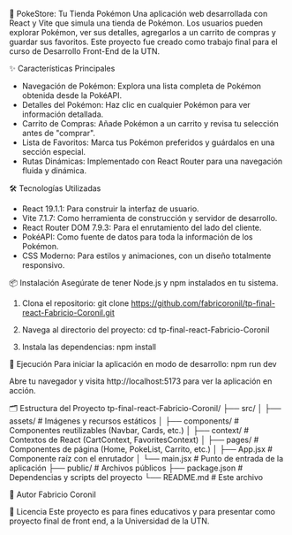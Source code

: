 🌟 PokeStore: Tu Tienda Pokémon
Una aplicación web desarrollada con React y Vite que simula una tienda de Pokémon. Los usuarios pueden explorar Pokémon, ver sus detalles, agregarlos a un carrito de compras y guardar sus favoritos. Este proyecto fue creado como trabajo final para el curso de Desarrollo Front-End de la UTN.


✨ Características Principales
- Navegación de Pokémon: Explora una lista completa de Pokémon obtenida desde la PokéAPI.
- Detalles del Pokémon: Haz clic en cualquier Pokémon para ver información detallada.
- Carrito de Compras: Añade Pokémon a un carrito y revisa tu selección antes de "comprar".
- Lista de Favoritos: Marca tus Pokémon preferidos y guárdalos en una sección especial.
- Rutas Dinámicas: Implementado con React Router para una navegación fluida y dinámica.

🛠️ Tecnologías Utilizadas
- React 19.1.1: Para construir la interfaz de usuario.
- Vite 7.1.7: Como herramienta de construcción y servidor de desarrollo.
- React Router DOM 7.9.3: Para el enrutamiento del lado del cliente.
- PokéAPI: Como fuente de datos para toda la información de los Pokémon.
- CSS Moderno: Para estilos y animaciones, con un diseño totalmente responsivo.

📦 Instalación
Asegúrate de tener Node.js y npm instalados en tu sistema.

1. Clona el repositorio:
git clone https://github.com/fabricoronil/tp-final-react-Fabricio-Coronil.git

2. Navega al directorio del proyecto:
cd tp-final-react-Fabricio-Coronil

3. Instala las dependencias:
npm install

🚀 Ejecución
Para iniciar la aplicación en modo de desarrollo:
npm run dev

Abre tu navegador y visita http://localhost:5173 para ver la aplicación en acción.

🗂️ Estructura del Proyecto
tp-final-react-Fabricio-Coronil/
├── src/
│   ├── assets/             # Imágenes y recursos estáticos
│   ├── components/         # Componentes reutilizables (Navbar, Cards, etc.)
│   ├── context/            # Contextos de React (CartContext, FavoritesContext)
│   ├── pages/              # Componentes de página (Home, PokeList, Carrito, etc.)
│   ├── App.jsx             # Componente raíz con el enrutador
│   └── main.jsx            # Punto de entrada de la aplicación
├── public/                 # Archivos públicos
├── package.json            # Dependencias y scripts del proyecto
└── README.md               # Este archivo

👤 Autor
Fabricio Coronil

📄 Licencia
Este proyecto es para fines educativos y para presentar como proyecto final de front end, a la Universidad de la UTN.


